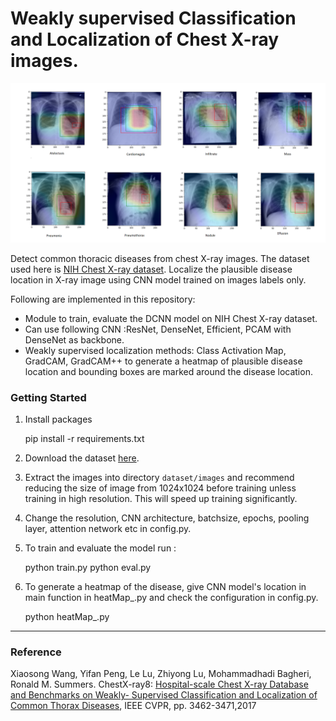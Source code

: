 # Weakly supervised Classification and Localization of Chest X-ray images.

![Results](https://github.com/alinstein/X_RAY/blob/main/pictures/sample.png)


Detect common thoracic diseases from chest X-ray images. The dataset used here is [NIH Chest X-ray dataset](https://www.nih.gov/news-events/news-releases/nih-clinical-center-provides-one-largest-publicly-available-chest-x-ray-datasets-scientific-community).
Localize the plausible disease location in X-ray image using CNN model trained on images labels only.

Following are implemented in this repository:
* Module to train, evaluate the DCNN model on NIH Chest X-ray dataset.
* Can use following CNN :ResNet, DenseNet, Efficient, PCAM with DenseNet as backbone.
* Weakly supervised localization methods: Class Activation Map, GradCAM, GradCAM++ to generate a heatmap 
  of plausible disease location and bounding boxes are marked around the disease location.

### Getting Started
1. Install  packages

    
    pip install -r requirements.txt
2. Download the dataset [here]((https://www.nih.gov/news-events/news-releases/nih-clinical-center-provides-one-largest-publicly-available-chest-x-ray-datasets-scientific-community)).
3. Extract the images into directory `dataset/images` and recommend reducing the size of image from 1024x1024 before training unless training in high resolution. 
   This will speed up training significantly.
4. Change the resolution, CNN architecture, batchsize, epochs, pooling layer, attention network etc in config.py.
5. To train and evaluate the model run :


    python train.py
    python eval.py

6. To generate a heatmap of the disease, give CNN model's location in main function in heatMap_.py 
   and check the configuration in config.py.
   

    python heatMap_.py

----------------------------------------------
### Reference
Xiaosong Wang, Yifan Peng, Le Lu, Zhiyong Lu, Mohammadhadi Bagheri, Ronald M. Summers. ChestX-ray8: [Hospital-scale Chest X-ray Database and Benchmarks on Weakly- Supervised Classification and Localization of Common Thorax Diseases](https://arxiv.org/pdf/1705.02315.pdf), IEEE CVPR, pp. 3462-3471,2017
